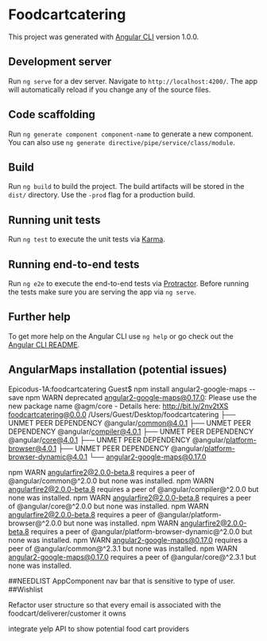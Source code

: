 # Foodcartcatering

This project was generated with [Angular CLI](https://github.com/angular/angular-cli) version 1.0.0.

## Development server

Run `ng serve` for a dev server. Navigate to `http://localhost:4200/`. The app will automatically reload if you change any of the source files.

## Code scaffolding

Run `ng generate component component-name` to generate a new component. You can also use `ng generate directive/pipe/service/class/module`.

## Build

Run `ng build` to build the project. The build artifacts will be stored in the `dist/` directory. Use the `-prod` flag for a production build.

## Running unit tests

Run `ng test` to execute the unit tests via [Karma](https://karma-runner.github.io).

## Running end-to-end tests

Run `ng e2e` to execute the end-to-end tests via [Protractor](http://www.protractortest.org/).
Before running the tests make sure you are serving the app via `ng serve`.

## Further help

To get more help on the Angular CLI use `ng help` or go check out the [Angular CLI README](https://github.com/angular/angular-cli/blob/master/README.md).


## AngularMaps installation (potential issues)
Epicodus-1A:foodcartcatering Guest$ npm install angular2-google-maps --save
npm WARN deprecated angular2-google-maps@0.17.0: Please use the new package name @agm/core - Details here: http://bit.ly/2nv2tXS
foodcartcatering@0.0.0 /Users/Guest/Desktop/foodcartcatering
├── UNMET PEER DEPENDENCY @angular/common@4.0.1
├── UNMET PEER DEPENDENCY @angular/compiler@4.0.1
├── UNMET PEER DEPENDENCY @angular/core@4.0.1
├── UNMET PEER DEPENDENCY @angular/platform-browser@4.0.1
├── UNMET PEER DEPENDENCY @angular/platform-browser-dynamic@4.0.1
└── angular2-google-maps@0.17.0

npm WARN angularfire2@2.0.0-beta.8 requires a peer of @angular/common@^2.0.0 but none was installed.
npm WARN angularfire2@2.0.0-beta.8 requires a peer of @angular/compiler@^2.0.0 but none was installed.
npm WARN angularfire2@2.0.0-beta.8 requires a peer of @angular/core@^2.0.0 but none was installed.
npm WARN angularfire2@2.0.0-beta.8 requires a peer of @angular/platform-browser@^2.0.0 but none was installed.
npm WARN angularfire2@2.0.0-beta.8 requires a peer of @angular/platform-browser-dynamic@^2.0.0 but none was installed.
npm WARN angular2-google-maps@0.17.0 requires a peer of @angular/common@^2.3.1 but none was installed.
npm WARN angular2-google-maps@0.17.0 requires a peer of @angular/core@^2.3.1 but none was installed.

##NEEDLIST
AppComponent nav bar that is sensitive to type of user.
##Wishlist

Refactor user structure so that every email is associated with the foodcart/deliverer/customer it owns

integrate yelp API to show potential food cart providers  
